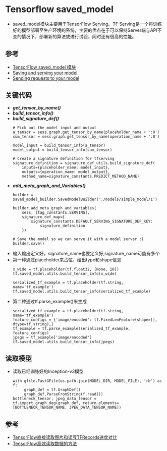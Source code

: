 # Tensorflow saved_model
* saved_model模块主要用于TensorFlow Serving。TF Serving是一个将训练好的模型部署至生产环境的系统，主要的优点在于可以保持Server端与API不变的情况下，部署新的算法或进行试验，同时还有很高的性能。

## 参考
* [TensorFlow saved_model 模块](https://blog.csdn.net/thriving_fcl/article/details/75213361)
* [Saving and serving your model](https://medium.com/epigramai/tensorflow-serving-101-pt-1-a79726f7c103)
* [Sending requests to your model](https://medium.com/epigramai/tensorflow-serving-101-pt-2-682eaf7469e7)

## 关键代码
* ***get_tensor_by_name()***
* ***build_tensor_info()***
* ***build_signature_def()***
  ```
  # Pick out the model input and output
  a_tensor = sess.graph.get_tensor_by_name(placeholder_name + ':0')
  sum_tensor = sess.graph.get_tensor_by_name(operation_name + ':0')
  
  model_input = build_tensor_info(a_tensor)
  model_output = build_tensor_info(sum_tensor)
  
  # Create a signature definition for tfserving
  signature_definition = signature_def_utils.build_signature_def(
      inputs={placeholder_name: model_input},
      outputs={operation_name: model_output},
      method_name=signature_constants.PREDICT_METHOD_NAME)
  ```
* ***add_meta_graph_and_Variables()***
  ```
  builder = saved_model_builder.SavedModelBuilder('./models/simple_model/1')
  
  builder.add_meta_graph_and_variables(
      sess, [tag_constants.SERVING],
      signature_def_map={
          signature_constants.DEFAULT_SERVING_SIGNATURE_DEF_KEY:
              signature_definition
      })
  
  # Save the model so we can serve it with a model server :)
  builder.save()
  ```
* 输入输出定义好，signature_name也要定义好,signature_name可能有多个  
* 第一种通过placeholder来占位，给出type和shape信息
   ```
   x_wide = tf.placeholder(tf.float32, [None, 10])
   tf.saved_model.utils.build_tensor_info(x_wide)
  
   serialized_tf_example = tf.placeholder(tf.string, name='tf_example')
   tf.saved_model.utils.build_tensor_info(serialized_tf_example)
   ```
* 第二种通过tf.parse_example()来生成
   ```
   serialized_tf_example = tf.placeholder(tf.string, name='tf_example')
   feature_configs = {'image/encoded': tf.FixedLenFeature(shape=[], dtype=tf.string),}
   tf_example = tf.parse_example(serialized_tf_example, feature_configs)
   jpegs = tf_example['image/encoded']
   tf.saved_model.utils.build_tensor_info(jpegs)
   ```
## 读取模型
* 读取已经训练好的Inception-v3模型
  ```
  with gfile.FastGFile(os.path.join(MODEL_DIR, MODEL_FILE), 'rb') as f:
       graph_def = tf.GraphDef()
       graph_def.ParseFromString(f.read())
  bottleneck_tensor, jpeg_data_tensor = tf.import_graph_deg(graph_def, return_elements=[BOTTLENECK_TENSOR_NAME, JPEG_DATA_TENSOR_NAME])
  ```
## 参考
* [TensorFlow直接读取图片和读写TFRecords速度对比](https://zhuanlan.zhihu.com/p/27481108)
* [TensorFlow高效读取数据的方法](https://blog.csdn.net/u012759136/article/details/52232266)